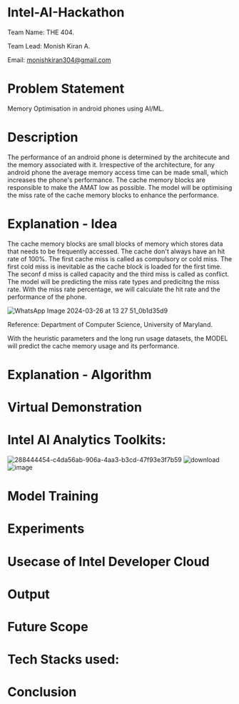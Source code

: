 # Intel-AI-Hackathon
Team Name: THE 404. 

Team Lead: Monish Kiran A.    

Email: monishkiran304@gmail.com

# Problem Statement
Memory Optimisation in android phones using AI/ML.

# Description
The performance of an android phone is determined by the architecute and the memory associated with it. Irrespective of the architecture, for any android phone the average memory access time can be made small, which increases the phone's performance. The cache memory blocks are responsible to make the AMAT low as possible. 
The model will be optimising the miss rate of the cache memory blocks to enhance the performance.

# Explanation - Idea
The cache memory blocks are small blocks of memory which stores data that needs to be frequently accessed. The cache don't always have an hit rate of 100%. The first cache miss is called as compulsory or cold miss. The first cold miss is inevitable as the cache block is loaded for the first time. The seconf d miss is called capacity and the third miss is called as conflict. The model will be predicting the miss rate types and predicitng the miss rate. With the miss rate percentage, we will calculate the hit rate and the performance of the phone.  

![WhatsApp Image 2024-03-26 at 13 27 51_0b1d35d9](https://github.com/codeshark304/Intel-AI-Hackathon/assets/116503676/806e0d91-0f89-442a-9f1b-9121471ba055)  

Reference: Department of Computer Science, University of Maryland.

With the heuristic parameters and the long run usage datasets, the MODEL will predict the cache memory usage and its performance. 

# Explanation - Algorithm

# Virtual Demonstration

# Intel AI Analytics Toolkits:
![288444454-c4da56ab-906a-4aa3-b3cd-47f93e3f7b59](https://github.com/codeshark304/Intel-AI-Hackathon/assets/116503676/fa9d030a-6876-4561-ba6b-331b03eea395)
![download](https://github.com/codeshark304/Intel-AI-Hackathon/assets/116503676/24f4e04e-4c06-47af-bab7-379433f579d7)
![image](https://github.com/codeshark304/Intel-AI-Hackathon/assets/116503676/58d818b3-641d-492c-9801-88cfe0062567)


# Model Training

# Experiments

# Usecase of Intel Developer Cloud

# Output

# Future Scope

# Tech Stacks used:

# Conclusion

